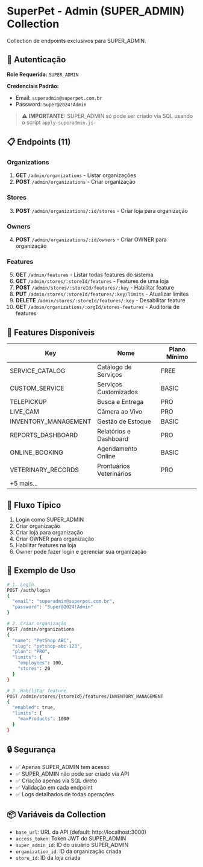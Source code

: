 # SuperPet - Admin (SUPER_ADMIN) Collection

Collection de endpoints exclusivos para SUPER_ADMIN.

## 🔐 Autenticação

**Role Requerida:** `SUPER_ADMIN`

**Credenciais Padrão:**
- Email: `superadmin@superpet.com.br`
- Password: `Super@2024!Admin`

> ⚠️ **IMPORTANTE:** SUPER_ADMIN só pode ser criado via SQL usando o script `apply-superadmin.js`

## 📋 Endpoints (11)

### Organizations
1. **GET** `/admin/organizations` - Listar organizações
2. **POST** `/admin/organizations` - Criar organização

### Stores
3. **POST** `/admin/organizations/:id/stores` - Criar loja para organização

### Owners
4. **POST** `/admin/organizations/:id/owners` - Criar OWNER para organização

### Features
5. **GET** `/admin/features` - Listar todas features do sistema
6. **GET** `/admin/stores/:storeId/features` - Features de uma loja
7. **POST** `/admin/stores/:storeId/features/:key` - Habilitar feature
8. **PUT** `/admin/stores/:storeId/features/:key/limits` - Atualizar limites
9. **DELETE** `/admin/stores/:storeId/features/:key` - Desabilitar feature
10. **GET** `/admin/organizations/:orgId/stores-features` - Auditoria de features

## 🎯 Features Disponíveis

| Key | Nome | Plano Mínimo |
|-----|------|--------------|
| SERVICE_CATALOG | Catálogo de Serviços | FREE |
| CUSTOM_SERVICE | Serviços Customizados | BASIC |
| TELEPICKUP | Busca e Entrega | PRO |
| LIVE_CAM | Câmera ao Vivo | PRO |
| INVENTORY_MANAGEMENT | Gestão de Estoque | BASIC |
| REPORTS_DASHBOARD | Relatórios e Dashboard | PRO |
| ONLINE_BOOKING | Agendamento Online | BASIC |
| VETERINARY_RECORDS | Prontuários Veterinários | PRO |
| +5 mais... | | |

## 🚀 Fluxo Típico

1. Login como SUPER_ADMIN
2. Criar organização
3. Criar loja para organização
4. Criar OWNER para organização
5. Habilitar features na loja
6. Owner pode fazer login e gerenciar sua organização

## 📝 Exemplo de Uso

```bash
# 1. Login
POST /auth/login
{
  "email": "superadmin@superpet.com.br",
  "password": "Super@2024!Admin"
}

# 2. Criar organização
POST /admin/organizations
{
  "name": "PetShop ABC",
  "slug": "petshop-abc-123",
  "plan": "PRO",
  "limits": {
    "employees": 100,
    "stores": 20
  }
}

# 3. Habilitar feature
POST /admin/stores/{storeId}/features/INVENTORY_MANAGEMENT
{
  "enabled": true,
  "limits": {
    "maxProducts": 1000
  }
}
```

## 🔒 Segurança

- ✅ Apenas SUPER_ADMIN tem acesso
- ✅ SUPER_ADMIN não pode ser criado via API
- ✅ Criação apenas via SQL direto
- ✅ Validação em cada endpoint
- ✅ Logs detalhados de todas operações

## 📦 Variáveis da Collection

- `base_url`: URL da API (default: http://localhost:3000)
- `access_token`: Token JWT do SUPER_ADMIN
- `super_admin_id`: ID do usuário SUPER_ADMIN
- `organization_id`: ID da organização criada
- `store_id`: ID da loja criada

